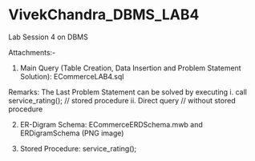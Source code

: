# VivekChandra_DBMS_LAB4
Lab Session 4 on DBMS

Attachments:-

1. Main Query (Table Creation, Data Insertion and Problem Statement Solution): ECommerceLAB4.sql

Remarks: The Last Problem Statement can be solved by executing 
    i. call service_rating();  // stored procedure
    ii. Direct query  // without stored procedure

2. ER-Digram Schema: ECommerceERDSchema.mwb  and ERDigramSchema (PNG image)

3. Stored Procedure: service_rating();

